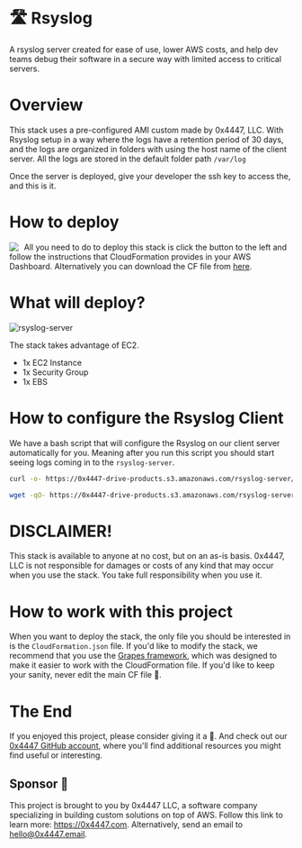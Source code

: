# 🛣 Rsyslog

A rsyslog server created for ease of use, lower AWS costs, and help dev teams debug their software in a secure way with limited access to critical servers.

# Overview

This stack uses a pre-configured AMI custom made by 0x4447, LLC. With Rsyslog setup in a way where the logs have a retention period of 30 days, and the logs are organized in folders with using the host name of the client server. All the logs are stored in the default folder path `/var/log`

Once the server is deployed, give your developer the ssh key to access the, and this is it.

# How to deploy

<a target="_blank" href="https://console.aws.amazon.com/cloudformation/home#/stacks/new?stackName=zer0x4447-rsyslog-server&templateURL=https://s3.amazonaws.com/0x4447-drive-cloudformation/rsyslog-server.json">
<img align="left" style="float: left; margin: 0 10px 0 0;" src="https://s3.amazonaws.com/cloudformation-examples/cloudformation-launch-stack.png"></a>

All you need to do to deploy this stack is click the button to the left and follow the instructions that CloudFormation provides in your AWS Dashboard. Alternatively you can download the CF file from [here](https://s3.amazonaws.com/0x4447-drive-cloudformation/rsyslog-server.json).

# What will deploy?

![rsyslog-server](https://raw.githubusercontent.com/0x4447/0x4447_product_rsyslog/assets/diagram.png)

The stack takes advantage of EC2.

- 1x EC2 Instance
- 1x Security Group
- 1x EBS

# How to configure the Rsyslog Client

We have a bash script that will configure the Rsyslog on our client server automatically for you. Meaning after you run this script you should start seeing logs coming in to the `rsyslog-server`.

```sh
curl -o- https://0x4447-drive-products.s3.amazonaws.com/rsyslog-server/client-setup.sh IP_OR_DNS_TO_THE_RSYSLOGSERVER | bash
```

```sh
wget -qO- https://0x4447-drive-products.s3.amazonaws.com/rsyslog-server/client-setup.sh IP_OR_DNS_TO_THE_RSYSLOGSERVER | bash
```

# DISCLAIMER!

This stack is available to anyone at no cost, but on an as-is basis. 0x4447, LLC is not responsible for damages or costs of any kind that may occur when you use the stack. You take full responsibility when you use it.

# How to work with this project

When you want to deploy the stack, the only file you should be interested in is the `CloudFormation.json` file. If you'd like to modify the stack, we recommend that you use the [Grapes framework](https://github.com/0x4447/0x4447-cli-node-grapes), which was designed to make it easier to work with the CloudFormation file. If you'd like to keep your sanity, never edit the main CF file 🤪.

# The End

If you enjoyed this project, please consider giving it a 🌟. And check out our [0x4447 GitHub account](https://github.com/0x4447), where you'll find additional resources you might find useful or interesting.

## Sponsor 🎊

This project is brought to you by 0x4447 LLC, a software company specializing in building custom solutions on top of AWS. Follow this link to learn more: https://0x4447.com. Alternatively, send an email to [hello@0x4447.email](mailto:hello@0x4447.email?Subject=Hello%20From%20Repo&Body=Hi%2C%0A%0AMy%20name%20is%20NAME%2C%20and%20I%27d%20like%20to%20get%20in%20touch%20with%20someone%20at%200x4447.%0A%0AI%27d%20like%20to%20discuss%20the%20following%20topics%3A%0A%0A-%20LIST_OF_TOPICS_TO_DISCUSS%0A%0ASome%20useful%20information%3A%0A%0A-%20My%20full%20name%20is%3A%20FIRST_NAME%20LAST_NAME%0A-%20My%20time%20zone%20is%3A%20TIME_ZONE%0A-%20My%20working%20hours%20are%20from%3A%20TIME%20till%20TIME%0A-%20My%20company%20name%20is%3A%20COMPANY%20NAME%0A-%20My%20company%20website%20is%3A%20https%3A%2F%2F%0A%0ABest%20regards.).
